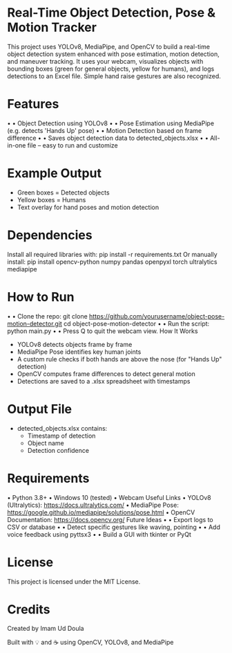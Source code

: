 # Real-Time Object Detection, Pose & Motion Tracker

This project uses YOLOv8, MediaPipe, and OpenCV to build a real-time object detection system enhanced with pose estimation, motion detection, and maneuver tracking. It uses your webcam, visualizes objects with bounding boxes (green for general objects, yellow for humans), and logs detections to an Excel file. Simple hand raise gestures are also recognized.

# Features
•	• Object Detection using YOLOv8
•	• Pose Estimation using MediaPipe (e.g. detects 'Hands Up' pose)
•	• Motion Detection based on frame difference
•	• Saves object detection data to detected_objects.xlsx
•	• All-in-one file – easy to run and customize

# Example Output

- Green boxes = Detected objects
- Yellow boxes = Humans
- Text overlay for hand poses and motion detection

# Dependencies
Install all required libraries with:
pip install -r requirements.txt
Or manually install:
pip install opencv-python numpy pandas openpyxl torch ultralytics mediapipe

# How to Run
•	• Clone the repo:
   git clone https://github.com/yourusername/object-pose-motion-detector.git
   cd object-pose-motion-detector
•	• Run the script:
   python main.py
•	• Press Q to quit the webcam view.
How It Works

- YOLOv8 detects objects frame by frame
- MediaPipe Pose identifies key human joints
- A custom rule checks if both hands are above the nose (for "Hands Up" detection)
- OpenCV computes frame differences to detect general motion
- Detections are saved to a .xlsx spreadsheet with timestamps

# Output File

- detected_objects.xlsx contains:
  - Timestamp of detection
  - Object name
  - Detection confidence

# Requirements
• Python 3.8+
• Windows 10 (tested)
• Webcam
Useful Links
•	YOLOv8 (Ultralytics): https://docs.ultralytics.com/
•	MediaPipe Pose: https://google.github.io/mediapipe/solutions/pose.html
•	OpenCV Documentation: https://docs.opencv.org/
Future Ideas
•	• Export logs to CSV or database
•	• Detect specific gestures like waving, pointing
•	• Add voice feedback using pyttsx3
•	• Build a GUI with tkinter or PyQt

# License
This project is licensed under the MIT License.

# Credits
Created by Imam Ud Doula 

Built with 💡 and ☕ using OpenCV, YOLOv8, and MediaPipe
